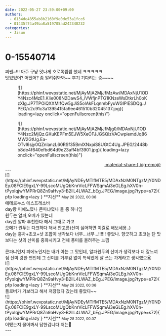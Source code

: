 ```yaml
---
date: 2022-05-27 23:59:00+09:00
authors:
  - 6134de4855ab8b2160f9e0de53a1fcc6
  - 01435f74a49ba8a519705ad242348232
categories:
  - Jisun
---
```


# 0-15540714

<div class="post-container" markdown="1">
<div class="content-container md-sidebar__scrollwrap" markdown="1">

찌쎈~!!! 아주 구냥 맛나게 호로록짭짭 했네 ㅋㅋㅋㅋㅋ<br>맛있었어? 어땠어? 좀 알려줘봐봐~~ 후기 기다리는 중~~~~
<figure markdown="1">
![](https://phinf.wevpstatic.net/MjAyMjA2MjJfMzAw/MDAxNjU1ODY4Nzc4MzE1.KIie008N2DawS4_iVWfjnPTG1KNzeWsDtkrLh0oKzXIg.JP7TPOiQXXMIfQw5gJiS5oIAkFLqnmbFyuWGIPlESDQg.JPEG/c2c91c3a1395415fa9ee461510b32045137.jpg){ loading=lazy onclick="openFullscreen(this)"}
</figure>

<figure markdown="1">
![](https://phinf.wevpstatic.net/MjAyMjA2MjJfMjg0/MDAxNjU1ODY4Nzc2MjQz.GXuKEPFm5EJW5XeOFJJGSQlzVACwpiemdJq86MW2GtUg.Ea-OTvl6sjy0QZnIanzL60RSf35BmlXNxpiS8UGtC4Ug.JPEG/2448bb8de4f640efbd64d9e23aff4bf3901.jpg){ loading=lazy onclick="openFullscreen(this)"}
</figure>


</div>
</div>

<div style="text-align: right;" markdown="1">
<a href="https://weverse.io/fromis9/fanpost/0-15540714" style="text-align: right;">:material-share:{.big-emoji}</a>
</div>
---

<div class="comments-container md-sidebar__scrollwrap" markdown="1">
<div class="comment" markdown="1">
<div class='id-container' markdown="1">
![](https://phinf.wevpstatic.net/MjAyNDEyMTlfMTE5/MDAxNzM0NTgzMjY0NDEy.08FClE9gxLY-99LscoMUgQbKnrVicLFFWSqmAi3eGLEg.hXV0n-tPyoIqjwYMPRrQ8Zn9aHvy3-B2llL4LWAZ_bEg.JPEG/image.jpg?type=s72){ pfp loading=lazy }
**<span class="artist">지선</span>** <small>May 28 2022, 00:06</small><br>
</div>
<div class='comment-body' markdown="1">
에테르누스 에스프레소바<br>day랑 피에노였나 콘파냐였나 둘 중 하나임<br>원두는 알파,오메가 있는데<br>day엔 알파 추천한다 해서 그대로 가고<br>오메가 원두는 다크하다 해서 안고름(산미 싫어하면 이걸로 해보세용..) <br>day는 홍차+초코+샷 조합이 생각보다 너무...너무...!!!!!! 좋았나. 향긋하고 초코는 단 맛 보다는 샷의 산미를 중화시키고 전체 풍미를 올려주는 느낌<br><br>콘파냐인지 피에노인지는 내가 아는 그 맛인데, 알파원두의 산미가 생각보다 더 잘느껴짐 산미 강한 편인데 그 산미를 거부감 없이 특색있게 잘 쓰는 가게라고 생각했으욤
</div>
</div>
<div class="comment" markdown="1">
<div class='id-container' markdown="1">
![](https://phinf.wevpstatic.net/MjAyNDEyMTlfMTE5/MDAxNzM0NTgzMjY0NDEy.08FClE9gxLY-99LscoMUgQbKnrVicLFFWSqmAi3eGLEg.hXV0n-tPyoIqjwYMPRrQ8Zn9aHvy3-B2llL4LWAZ_bEg.JPEG/image.jpg?type=s72){ pfp loading=lazy }
**<span class="artist">지선</span>** <small>May 28 2022, 00:06</small><br>
</div>
<div class='comment-body' markdown="1">
플로버가 가보라고 해서 저장했다 갔는데 좋았다~~
</div>
</div>
<div class="comment" markdown="1">
<div class='id-container' markdown="1">
![](https://phinf.wevpstatic.net/MjAyNDEyMTlfMTE5/MDAxNzM0NTgzMjY0NDEy.08FClE9gxLY-99LscoMUgQbKnrVicLFFWSqmAi3eGLEg.hXV0n-tPyoIqjwYMPRrQ8Zn9aHvy3-B2llL4LWAZ_bEg.JPEG/image.jpg?type=s72){ pfp loading=lazy }
**<span class="artist">지선</span>** <small>May 28 2022, 00:07</small><br>
</div>
<div class='comment-body' markdown="1">
어땠는지 물어봐서 답한겁니다 저는👀
</div>
</div>
</div>
---
